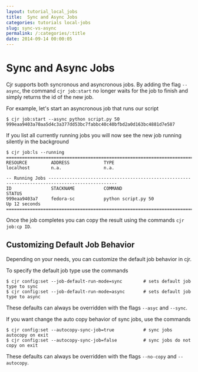 ```yaml
---
layout: tutorial_local_jobs
title:  Sync and Async Jobs
categories: tutorials local-jobs
slug: sync-vs-async
permalink: /:categories/:title
date: 2014-09-14 00:00:05
---
```


Sync and Async Jobs
=======================

Cjr supports both syncronous and asyncronous jobs.
By adding the flag `--async`, the command `cjr job:start` no longer waits for the job to finish and simply returns the id of the new job. 

For example, let's start an asyncronous job that runs our script
```console
$ cjr job:start --async python script.py 50
999eaa9403a70aa5d4c3a377dd53bc7fabbc40c40bfbd2a0d163bc4881d7e587
```
If you list all currently running jobs you will now see the new job running silently in the background
```console
$ cjr job:ls --running
================================================================================================================
RESOURCE         ADDRESS             TYPE      
localhost        n.a.                n.a.      

-- Running Jobs ------------------------------------------------------------------------------------------------
ID               STACKNAME           COMMAND                                 STATUS                             
999eaa9403a7     fedora-sc           python script.py 50                     Up 12 seconds                      
================================================================================================================
```
Once the job completes you can copy the result using the commands `cjr job:cp ID`.


## Customizing Default Job Behavior

Depending on your needs, you can customize the default job behavior in cjr.

To specify the default job type use the commands
```console
$ cjr config:set --job-default-run-mode=sync        # sets default job type to sync
$ cjr config:set --job-default-run-mode=async       # sets default job type to async
```
These defaults can always be overridden with the flags `--asyc` and `--sync`.

If you want change the auto copy behavior of sync jobs, use the commands
```console
$ cjr config:set --autocopy-sync-job=true           # sync jobs autocopy on exit
$ cjr config:set --autocopy-sync-job=false          # sync jobs do not copy on exit
```
These defaults can always be overridden with the flags `--no-copy` and `--autocopy`.